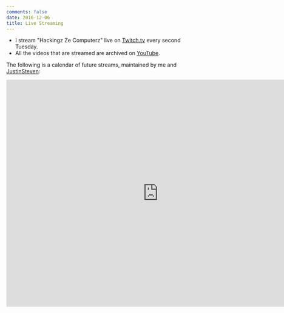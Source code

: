 ```yaml
---
comments: false
date: 2016-12-06
title: Live Streaming
---
```


* I stream "Hackingz Ze Computerz" live on [Twitch.tv](https://www.twitch.tv/th3colon1al) every second Tuesday.
* All the videos that are streamed are archived on [YouTube](https://youtube.com/c/OJReeves).

The following is a calendar of future streams, maintained by me and [JustinSteven](https://www.twitch.tv/thejustinsteven):

<iframe src="https://calendar.google.com/calendar/embed?showPrint=0&amp;showTabs=0&amp;showCalendars=0&amp;height=600&amp;wkst=1&amp;bgcolor=%23FFFFFF&amp;src=buffered.io_qomcimit9306arj4gce712e5qs%40group.calendar.google.com&amp;color=%23853104&amp;ctz=Australia%2FBrisbane" style="border-width:0" width="800" height="600" frameborder="0" scrolling="no"></iframe>
